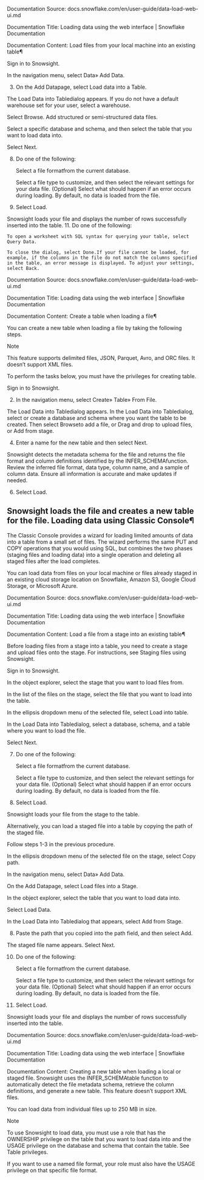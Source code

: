Documentation Source:
docs.snowflake.com/en/user-guide/data-load-web-ui.md

Documentation Title:
Loading data using the web interface | Snowflake Documentation

Documentation Content:
Load files from your local machine into an existing table¶

Sign in to Snowsight.

In the navigation menu, select Data» Add Data.

3. On the Add Datapage, select Load data into a Table.

The Load Data into Tabledialog appears.
If you do not have a default warehouse set for your user, select a warehouse.

Select Browse. Add structured or semi-structured data files.

Select a specific database and schema, and then select the table that you want to load data into.

Select Next.

8. Do one of the following:


	Select a file formatfrom the current database.
	
	Select a file type to customize, and then select the relevant settings for your data file.
(Optional) Select what should happen if an error occurs during loading. By default, no data is loaded from the file.

10. Select Load.

Snowsight loads your file and displays the number of rows successfully inserted into the table.
11. Do one of the following:


	To open a worksheet with SQL syntax for querying your table, select Query Data.
	
	To close the dialog, select Done.If your file cannot be loaded, for example, if the columns in the file do not match the columns specified in the table, an error message is displayed. To adjust your settings, select Back.



Documentation Source:
docs.snowflake.com/en/user-guide/data-load-web-ui.md

Documentation Title:
Loading data using the web interface | Snowflake Documentation

Documentation Content:
Create a table when loading a file¶

You can create a new table when loading a file by taking the following steps.

Note

This feature supports delimited files, JSON, Parquet, Avro, and ORC files. It doesn’t support XML files.

To perform the tasks below, you must have the privileges for creating table.

Sign in to Snowsight.

2. In the navigation menu, select Create» Table» From File.

The Load Data into Tabledialog appears.
In the Load Data into Tabledialog, select or create a database and schema where you want the table to be created. Then select Browseto add a file, or Drag and drop to upload files, or Add from stage.

4. Enter a name for the new table and then select Next.

Snowsight detects the metadata schema for the file and returns the file format and column definitions identified by the INFER\_SCHEMAfunction.
Review the inferred file format, data type, column name, and a sample of column data. Ensure all information is accurate and make updates if needed.

6. Select Load.

Snowsight loads the file and creates a new table for the file.
Loading data using Classic Console¶
-----------------------------------

The Classic Console provides a wizard for loading limited amounts of data into a table from a small set of files.
The wizard performs the same PUT and COPY operations that you would using SQL, but combines the two phases (staging files and loading data)
into a single operation and deleting all staged files after the load completes.

You can load data from files on your local machine or files already staged in an existing cloud storage location on Snowflake, Amazon S3,
Google Cloud Storage, or Microsoft Azure.



Documentation Source:
docs.snowflake.com/en/user-guide/data-load-web-ui.md

Documentation Title:
Loading data using the web interface | Snowflake Documentation

Documentation Content:
Load a file from a stage into an existing table¶

Before loading files from a stage into a table, you need to create a stage and upload files onto the stage. For instructions, see Staging files using Snowsight.

Sign in to Snowsight.

In the object explorer, select the stage that you want to load files from.

In the list of the files on the stage, select the file that you want to load into the table.

In the ellipsis dropdown menu of the selected file, select Load into table.

In the Load Data into Tabledialog, select a database, schema, and a table where you want to load the file.

Select Next.

7. Do one of the following:


	Select a file formatfrom the current database.
	
	Select a file type to customize, and then select the relevant settings for your data file.
(Optional) Select what should happen if an error occurs during loading. By default, no data is loaded from the file.

9. Select Load.

Snowsight loads your file from the stage to the table.

Alternatively, you can load a staged file into a table by copying the path of the staged file.

Follow steps 1-3 in the previous procedure.

In the ellipsis dropdown menu of the selected file on the stage, select Copy path.

In the navigation menu, select Data» Add Data.

On the Add Datapage, select Load files into a Stage.

In the object explorer, select the table that you want to load data into.

Select Load Data.

In the Load Data into Tabledialog that appears, select Add from Stage.

8. Paste the path that you copied into the path field, and then select Add.

The staged file name appears.
Select Next.

10. Do one of the following:


	Select a file formatfrom the current database.
	
	Select a file type to customize, and then select the relevant settings for your data file.
(Optional) Select what should happen if an error occurs during loading. By default, no data is loaded from the file.

12. Select Load.

Snowsight loads your file and displays the number of rows successfully inserted into the table.



Documentation Source:
docs.snowflake.com/en/user-guide/data-load-web-ui.md

Documentation Title:
Loading data using the web interface | Snowflake Documentation

Documentation Content:
Creating a new table when loading a local or staged file. Snowsight uses the INFER\_SCHEMAtable function to automatically detect the file metadata schema, retrieve the column definitions, and generate a new table. This feature doesn’t support XML files.


You can load data from individual files up to 250 MB in size.

Note

To use Snowsight to load data, you must use a role that has the OWNERSHIP privilege on the table that you want to load data into and the USAGE privilege on the database and schema that contain the table. See Table privileges.

If you want to use a named file format, your role must also have the USAGE privilege on that specific file format.



